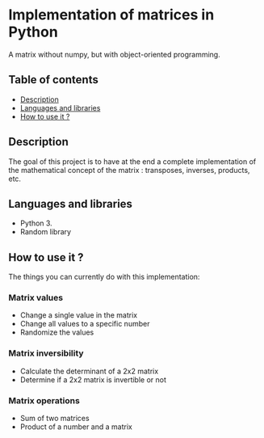 # Implementation of matrices in Python

A matrix without numpy, but with object-oriented programming.

## Table of contents
* [Description](#description)
* [Languages and libraries](#languages-and-library)
* [How to use it ?](#how-to-use-it)

## Description
The goal of this project is to have at the end a complete implementation of the mathematical concept of the matrix : transposes, inverses, products, etc.

## Languages and libraries
* Python 3.
* Random library

## How to use it ?
The things you can currently do with this implementation:

### Matrix values
* Change a single value in the matrix
* Change all values to a specific number
* Randomize the values

### Matrix inversibility
* Calculate the determinant of a 2x2 matrix
* Determine if a 2x2 matrix is invertible or not

### Matrix operations
* Sum of two matrices
* Product of a number and a matrix